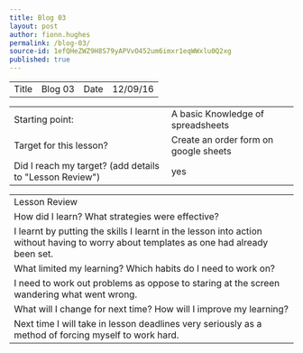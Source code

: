 ```yaml
---
title: Blog 03
layout: post
author: fionn.hughes
permalink: /blog-03/
source-id: 1efQHeZWZ9H8S79yAPVvO452um6imxr1eqWWxlu0Q2xg
published: true
---
```

<table>
  <tr>
    <td>Title</td>
    <td>Blog 03</td>
    <td>Date</td>
    <td>12/09/16</td>
  </tr>
</table>


<table>
  <tr>
    <td>Starting point:</td>
    <td>A basic Knowledge of spreadsheets</td>
  </tr>
  <tr>
    <td>Target for this lesson?</td>
    <td>Create an order form on google sheets</td>
  </tr>
  <tr>
    <td>Did I reach my target? 
(add details to "Lesson Review")</td>
    <td> yes</td>
  </tr>
</table>


<table>
  <tr>
    <td>Lesson Review</td>
  </tr>
  <tr>
    <td>How did I learn? What strategies were effective? </td>
  </tr>
  <tr>
    <td>I learnt by putting the skills I learnt in the lesson into action without having to worry about templates as one had already been set.</td>
  </tr>
  <tr>
    <td>What limited my learning? Which habits do I need to work on? </td>
  </tr>
  <tr>
    <td>I need to work out problems as oppose to staring at the screen wandering what went wrong.</td>
  </tr>
  <tr>
    <td>What will I change for next time? How will I improve my learning?</td>
  </tr>
  <tr>
    <td>Next time I will take in lesson deadlines very seriously as a method of forcing myself to work hard.</td>
  </tr>
</table>


